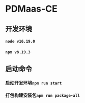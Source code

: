 # PDMaas-CE

## 开发环境
#### ``node v16.19.0``
#### ``npm v8.19.3``

## 启动命令

#### 启动开发环境``npm run start``
#### 打包构建安装包``npm run package-all``
